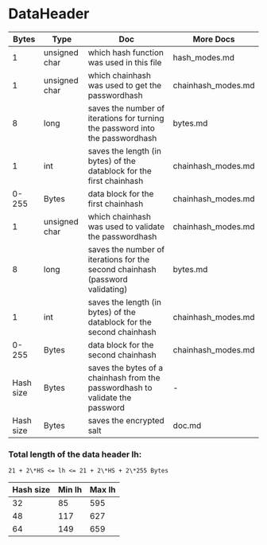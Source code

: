 # DataHeader
|Bytes|Type|Doc|More Docs|
|---|---|-------------|-----|
|1|unsigned char|which hash function was used in this file|hash_modes.md|
|1|unsigned char|which chainhash was used to get the passwordhash|chainhash_modes.md|
|8|long|saves the number of iterations for turning the password into the passwordhash|bytes.md|
|1|int|saves the length (in bytes) of the datablock for the first chainhash|chainhash_modes.md|
|0-255|Bytes|data block for the first chainhash|chainhash_modes.md|
|1|unsigned char|which chainhash was used to validate the passwordhash|chainhash_modes.md|
|8|long|saves the number of iterations for the second chainhash (password validating)|bytes.md|
|1|int|saves the length (in bytes) of the datablock for the second chainhash|chainhash_modes.md|
|0-255|Bytes|data block for the second chainhash|chainhash_modes.md|
|Hash size|Bytes|saves the bytes of a chainhash from the passwordhash to validate the password|-|
|Hash size|Bytes|saves the encrypted salt|doc.md|


### Total length of the data header lh:
    21 + 2\*HS <= lh <= 21 + 2\*HS + 2\*255 Bytes

|Hash size|Min lh|Max lh|
|---|---|---|
|32|85|595|
|48|117|627|
|64|149|659|